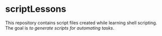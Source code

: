# scriptLessons
This repository contains script files created while learning shell scripting. The goal is _to generate scripts for automating tasks_.
